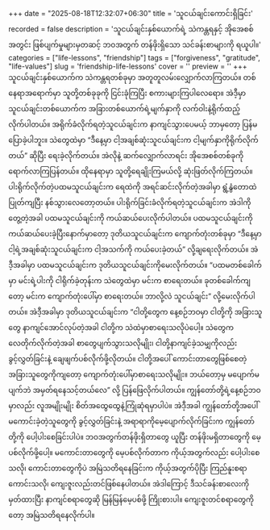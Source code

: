 +++
date = "2025-08-18T12:32:07+06:30"
title = 'သူငယ်ချင်းကောင်းရှိခြင်း'
recorded = false
description = 'သူငယ်ချင်းနှစ်ယောက်ရဲ့ သဲကန္တရနှင့် အိုအေစစ်အတွင်း ဖြစ်ပျက်မှုများမှတဆင့် ဘဝအတွက် တန်ဖိုးရှိသော သင်ခန်းစာများကို ရယူပါ။'
categories = ["life-lessons", "friendship"]
tags = ["forgiveness", "gratitude", "life-values"]
slug = 'friendship-life-lessons'
cover = ''
preview = ''
+++
သူငယ်ချင်းနှစ်ယောက်က သဲကန္တရတစ်ခုမှာ အတူတူလမ်းလျှောက်လာကြတယ်။ တစ်နေရာအရောက်မှာ သူတို့တစ်ခုခုကို ငြင်းခုံကြပြီး စကားများကြပါလေရော။ အဲဒီ့မှာ သူငယ်ချင်းတစ်ယောက်က အခြားတစ်ယောက်ရဲ့မျက်နှာကို လက်ဝါးနဲ့ရိုက်ထည့်လိုက်ပါတယ်။ အရိုက်ခံလိုက်ရတဲ့သူငယ်ချင်းက နာကျင်သွားပေမယ့် ဘာမှတော့ ပြန်မပြောခဲ့ပါဘူး။
သဲတွေထဲမှာ “ဒီနေ့မှာ ငါ့အချစ်ဆုံးသူငယ်ချင်းက ငါ့မျက်နှာကိုရိုက်လိုက်တယ်” ဆိုပြီး ရေးခဲ့လိုက်တယ်။
အဲလိုနဲ့ ဆက်လျှောက်လာရင်း အိုအေစစ်တစ်ခုကို ရောက်လာကြပြန်တယ်။ ထိုနေရာမှာ သူတို့ရေချိုးကြမယ်လို့ ဆုံးဖြတ်လိုက်ကြတယ်။ ပါးရိုက်လိုက်တဲ့ပထမသူငယ်ချင်းက ရေထဲကို အရင်ဆင်းလိုက်တဲ့အခါမှာ ရွံ့နွံတောထဲ ပြုတ်ကျပြီး နစ်သွားလေတော့တယ်။ ပါးရိုက်ခြင်းခံလိုက်ရတဲ့သူငယ်ချင်းက အဲဒါကို တွေ့တဲ့အခါ ပထမသူငယ်ချင်းကို ကယ်ဆယ်ပေးလိုက်ပါတယ်။
ပထမသူငယ်ချင်းကို ကယ်ဆယ်ပေးခဲ့ပြီးနောက်မှာတော့ ဒုတိယသူငယ်ချင်းက ကျောက်တုံးတစ်ခုမှာ “ဒီနေ့မှာ ငါ့ရဲ့အချစ်ဆုံးသူငယ်ချင်းက ငါ့အသက်ကို ကယ်ပေးခဲ့တယ်” လို့ချရေးလိုက်တယ်။ အဲဒီ့အခါမှာ ပထမသူငယ်ချင်းက ဒုတိယသူငယ်ချင်းကိုမေးလိုက်တယ်။ “ပထမတစ်ခေါက်မှာ မင်းရဲ့ပါးကို ငါရိုက်ခဲ့တုန်းက သဲတွေထဲမှာ မင်းက စာရေးတယ်။ ခုတစ်ခေါက်ကျတော့ မင်းက
ကျောက်တုံးပေါ်မှာ စာရေးတယ်။ ဘာလို့လဲ သူငယ်ချင်း” လို့မေးလိုက်ပါတယ်။
အဲဒီ့အခါမှာ ဒုတိယသူငယ်ချင်းက “ငါတို့တွေက နေ့စဉ်ဘဝမှာ ငါတို့ကို အခြားသူတွေ နာကျင်အောင်လုပ်တဲ့အခါ ငါတို့က သဲထဲမှာစာရေးသလိုပဲပေါ့။ သဲတွေက လေတိုက်လိုက်တဲ့အခါ စာတွေပျက်သွားသလိုမျိုး၊ ငါတို့နာကျင်ခဲ့သမျှကိုလည်း ခွင့်လွှတ်ခြင်းနဲ့ ချေဖျက်ပစ်လိုက်ဖို့လိုတယ်။
ငါတို့အပေါ် ကောင်းတာတွေဖြစ်စေတဲ့အခြားသူတွေကိုကျတော့ ကျောက်တုံးပေါ်မှာစာရေးသလိုမျိုး။ ဘယ်တော့မှ မပျောက်မပျက်ဘဲ အမှတ်ရနေသင့်တယ်လေ” လို့ ပြန်ဖြေလိုက်ပါတယ်။
ကျွန်တော်တို့ရဲ့နေ့စဉ်ဘဝမှာလည်း လူအမျိုးမျိုး စိတ်အထွေထွေနဲ့ကြုံဆုံရမှာပါပဲ။ အဲဒီ့အခါ ကျွန်တော်တို့အပေါ်မကောင်းခဲ့တဲ့သူတွေကို ခွင့်လွှတ်ခြင်းနဲ့ အရာရာကိုမေ့ပျောက်လိုက်ခြင်းက ကျွန်တော်တို့ကို ပေါ့ပါးစေခြင်းပါပဲ။ ဘဝအတွက်တန်ဖိုးရှိတာတွေ ယူပြီး တန်ဖိုးမရှိတာတွေကို မေ့ပစ်လိုက်ဖို့ပေါ့။
မကောင်းတာတွေကို မေ့ပစ်လိုက်တာက ကိုယ့်အတွက်လည်း ပေါ့ပါးစေသလို၊ ကောင်းတာတွေကိုပဲ အမြဲသတိရနေခြင်းက ကိုယ့်အတွက်ပိုပြီး ကြည်နူးစရာကောင်းသလို၊ ကျေးဇူးလည်းတင်ဖြစ်နေပါတယ်။ အဲဒါကြောင့် ဒီသင်ခန်းစာလေးကို မှတ်ထားပြီး နာကျင်စရာတွေဆို မြန်မြန်မေ့ပစ်ဖို့ ကြိုးစားပါ။ ကျေးဇူးတင်စရာတွေကိုတော့ အမြဲသတိရနေလိုက်ပါ။ 